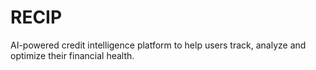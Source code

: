 # RECIP
AI-powered credit intelligence platform to help users track, analyze and optimize their financial health.
